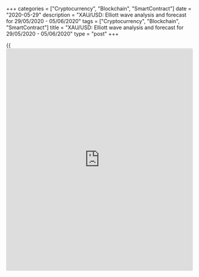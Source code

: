 +++
categories = ["Cryptocurrency", "Blockchain", "SmartContract"]
date = "2020-05-29"
description = "XAU/USD: Elliott wave analysis and forecast for 29/05/2020 - 05/06/2020"
tags = ["Cryptocurrency", "Blockchain", "SmartContract"]
title = "XAU/USD: Elliott wave analysis and forecast for 29/05/2020 - 05/06/2020"
type = "post"
+++

{{<iframe id="large-banner" src="https://www.bounty.group/#slide=15.0" width="100%" height="600" scrolling="no" style="border: 0px solid rgb(216, 221, 230); border-radius: 3px;">}}

May 29, 2020

May 29, 2020

XAU/USD: Elliott wave analysis and forecast for 29/05/2020 –
05/06/2020Alex Geuta

## The pair [XAU/USD][1] remains likely to fall. Estimated pivot point
is at a level of 1765.45.

 **Main scenario:** consider short positions from corrections below the
level of 1765.45 with a target of 1667.44 – 1634.13.

 **Alternative scenario:** breakout and consolidation above the level of
1765.45 will allow the pair to continue rising to the levels of 1798.83
– 1850.00.

 **Analysis:** Supposedly, an ascending correction of larger degree
finished developing in the form of wave (B) on the [daily](https://www.fintecher.org/2020/03/03/forex-trading-daily-strategy/) time frame,
with wave С of (B) formed inside. Apparently, the fifth wave v of C
finished developing on the H4 time frame, with wave (v) of v formed
inside. On the H1 time frame, wave (C) started developing. Inside it,
there is the first counter-trend wave of smaller degree (i) of i of 1 of
(C) formed and a local correction developing as wave (ii) of i. If the
presumption is correct, the pair will continue to fall to the levels of
1667.44 – 1634.13 after correction. The level of 1765.45 is critical in
this scenario as the breakout will enable the pair to continue growing
to the levels of 1798.83 – 1850.00.

![LiteForex: XAU/USD: Elliott wave analysis and forecast for 29/05/2020
– 05/06/2020][2]

* * *

![LiteForex: XAU/USD: Elliott wave analysis and forecast for 29/05/2020
– 05/06/2020][3]

* * *

![LiteForex: XAU/USD: Elliott wave analysis and forecast for 29/05/2020
– 05/06/2020][4]

* * *

P.S. Did you like my article? Share it in social networks: it will be
the best “thank you" :)

Ask me questions and comment below. I’ll be glad to answer your
questions and give necessary explanations.

 **Useful links:**

  * I recommend trying to trade with a reliable broker [here][5]. The system allows you to trade by yourself or copy successful traders from all across the globe.
  * Use my promo-code BLOG for getting deposit bonus 50% on LiteForex platform. Just enter this code in the appropriate field while [depositing][6] your trading account.
  * Telegram channel with high-quality analytics, Forex reviews, training articles, and other useful things for traders <t.me/liteforex>

## Price chart of XAUUSD in real time mode

![XAU/USD: Elliott wave analysis and forecast for 29/05/2020 –
05/06/2020][7]

The content of this article reflects the author’s opinion and does not
necessarily reflect the official position of LiteForex. The material
published on this page is provided for informational purposes only and
should not be considered as the provision of investment advice for the
purposes of Directive 2004/39/EC.

Rate this article:

{{value}}

( {{count}} {{title}} )

   1. my.liteforex.com/trading/chart?symbol=XAUUSD
   2. cdn.liteforex.com/cache/uploads/blog_post/wave-analisys/29-05-2020/XAUUSDH1.png?w=30&s=79ce59f265c9d3357008180909268bbb
   3. cdn.liteforex.com/cache/uploads/blog_post/wave-analisys/29-05-2020/XAUUSDH4.png?w=30&s=3cdbc79b258265487e54b5fc291b878f
   4. cdn.liteforex.com/cache/uploads/blog_post/wave-analisys/29-05-2020/XAUUSDDaily.png?w=30&s=80bf587a8e1964169fbe4544dbc38156
   5. my.liteforex.com/?category=analysts-opinions&slug=xauusd-elliott-wave-analysis-and-forecast-for-29052020---05062020&openPopup=%2Fregistration%2Fpopup&utm_source=blog&utm_medium=article&utm_campaign=bonus
   6. my.liteforex.com/deposit/?category=analysts-opinions&slug=xauusd-elliott-wave-analysis-and-forecast-for-29052020---05062020&promo_code=BLOG&utm_source=blog&utm_medium=article&utm_campaign=bonus
   7. cdn.liteforex.com/cache/uploads/blog_post/wave-analisys/Previews-elliot-waves/xauusd-elliott-wave-analysis-liteforex-blog-preview.jpg?q=75&w=1000&s=76b5be820614e11009e65d30ff4ec08f